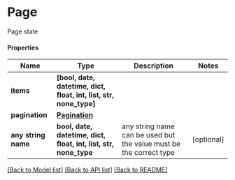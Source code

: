 # Page

Page state

#### Properties
Name | Type | Description | Notes
------------ | ------------- | ------------- | -------------
**items** | **[bool, date, datetime, dict, float, int, list, str, none_type]** |  | 
**pagination** | [**Pagination**](Pagination.md) |  | 
**any string name** | **bool, date, datetime, dict, float, int, list, str, none_type** | any string name can be used but the value must be the correct type | [optional]

[[Back to Model list]](../README.md#documentation-for-models) [[Back to API list]](../README.md#documentation-for-api-endpoints) [[Back to README]](../README.md)

